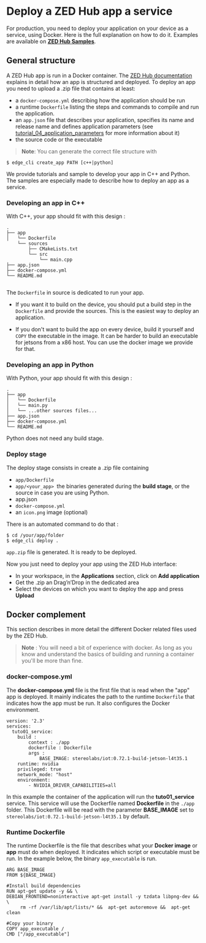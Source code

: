 # Deploy a ZED Hub app a service

For production, you need to deploy your application on your device as a service, using Docker.
Here is the full explanation on how to do it. Examples are available on [**ZED Hub Samples**](/samples/README.md).

## General structure
A ZED Hub app is run in a Docker container. The [ZED Hub documentation](https://www.stereolabs.com/docs/cloud/applications/) explains in detail how an app is structured and deployed.
To deploy an app you need to upload a .zip file that contains at least:
- a `docker-compose.yml` describing how the application should be run
- a runtime `Dockerfile` listing the steps and commands to compile and run the application.
- an `app.json` file that describes your application, specifies its name and release name and defines application parameters (see [tutorial_04_application_parameters](/tutorials/tutorial_04_application_parameters/README.md) for more information about it)
- the source code or the executable

> **Note**: You can generate the correct file structure with
```
$ edge_cli create_app PATH [c++|python]
```

We provide tutorials and sample to develop your app in C++ and Python. The samples are especially made to describe how to deploy an app as a service.

### Developing an app in C++

With C++, your app should fit with this design :

```
.
├── app
│   └── Dockerfile
    └── sources
        ├── CMakeLists.txt
        └── src
            └── main.cpp
├── app.json
├── docker-compose.yml
└── README.md
   
```
The `Dockerfile` in source is dedicated to run your app. 
- If you want it to build on the device, you should put a build step in the `Dockerfile` and provide the sources. This is the easiest way to deploy an application.

- If you don't want to build the app on every device, build it yourself and `COPY` the executable in the image. It can be harder to build an executable for jetsons from a x86 host. You can use the docker image we provide for that.

### Developing an app in Python
With Python, your app should fit with this design :

```
.
├── app
│   └── Dockerfile
│   └── main.py
│   └── ...other sources files...
├── app.json
├── docker-compose.yml
└── README.md

```
Python does not need any build stage.

### Deploy stage
The deploy stage consists in create a .zip file containing
- `app/Dockerfile`
- `app/<your_app> `the binaries generated during the **build stage**, or the source in case you are using Python.
- app.json
- `docker-compose.yml`
- an `icon.png` image (optional)

There is an automated command to do that :
```
$ cd /your/app/folder
$ edge_cli deploy .
```
`app.zip` file is generated. It is ready to be deployed.

Now you just need to deploy your app using the ZED Hub interface:
- In your workspace, in the **Applications** section, click on **Add application**
- Get the .zip an Drag’n’Drop in the dedicated area
- Select the devices on which you want to deploy the app and press **Upload**


## Docker complement
This section describes in more detail the different Docker related files used by the ZED Hub.

> **Note** : You will need a bit of experience with docker. As long as you know and understand the basics of building and running a container you'll be more than fine.

### docker-compose.yml
The **docker-compose.yml** file is the first file that is read when the "app" app is deployed. It mainly indicates the path to the runtime `Dockerfile` that indicates how the app must be run. It also configures the Docker environment.
```
version: '2.3'
services:
  tuto01_service:
    build :
        context : ./app
        dockerfile : Dockerfile
        args :
            BASE_IMAGE: stereolabs/iot:0.72.1-build-jetson-l4t35.1
    runtime: nvidia
    privileged: true
    network_mode: "host"
    environment:
        - NVIDIA_DRIVER_CAPABILITIES=all
```

In this example the container of the application will run the **tuto01_service** service. This service will use the Dockerfile named **Dockerfile** in the `./app` folder. This Dockerfile will be read with the parameter **BASE_IMAGE** set to `stereolabs/iot:0.72.1-build-jetson-l4t35.1` by default.


### Runtime Dockerfile

The runtime Dockerfile is the file that describes what your **Docker image** or **app** must do when deployed. It indicates which script or executable must be run. In the example below, the binary `app_executable` is run.

```
ARG BASE_IMAGE
FROM ${BASE_IMAGE}

#Install build dependencies
RUN apt-get update -y && \
DEBIAN_FRONTEND=noninteractive apt-get install -y tzdata libpng-dev && \
     rm -rf /var/lib/apt/lists/* &&  apt-get autoremove &&  apt-get clean

#Copy your binary
COPY app_executable /
CMD ["/app_executable"]

```